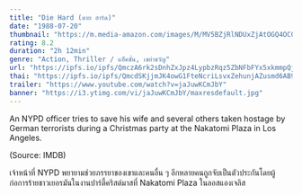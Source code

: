 ```yaml
---
title: "Die Hard (ดาย ฮาร์ด)"
date: "1988-07-20"
thumbnail: "https://m.media-amazon.com/images/M/MV5BZjRlNDUxZjAtOGQ4OC00OTNlLTgxNmQtYTBmMDgwZmNmNjkxXkEyXkFqcGdeQXVyNzkwMjQ5NzM@._V1_UX182_CR0,0,182,268_AL_.jpg"
rating: 8.2
duration: "2h 12min"
genre: "Action, Thriller / แอ็คชั่น, เขย่าขวัญ"
url: "https://ipfs.io/ipfs/QmczA6rk2sDnhZxJpz4LypbzRqz5ZbNFbFYx5xkmmpQjXJ?filename=Die.Hard.1988.1080p.BluRay.H264.AAC-RARBG.mp4"
thai: "https://ipfs.io/ipfs/QmcdSKjjmJK4owG1FteNcriLsvxZehunjAZusmd6AB91ZY?filename=th.vtt"
trailer: "https://www.youtube.com/watch?v=jaJuwKCmJbY"
banner: "https://i3.ytimg.com/vi/jaJuwKCmJbY/maxresdefault.jpg"
---
```


An NYPD officer tries to save his wife and several others taken hostage by German terrorists during a Christmas party at the Nakatomi Plaza in Los Angeles.

(Source: IMDB)

เจ้าหน้าที่ NYPD พยายามช่วยภรรยาของเขาและคนอื่น ๆ อีกหลายคนถูกจับเป็นตัวประกันโดยผู้ก่อการร้ายชาวเยอรมันในงานปาร์ตี้คริสต์มาสที่ Nakatomi Plaza ในลอสแองเจลิส


